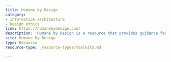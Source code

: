 ```yaml
---
title: Humane by Design
category:
- Information architecture
- Design ethics
link: https://humanebydesign.com/
description: 'Humane by Design is a resource that provides guidance for designing ethically humane digital products through patterns focused on user well-being.'
site: Humane by Design
type: Resource
resource-type: _resource-types/toolkits.md

---
```






